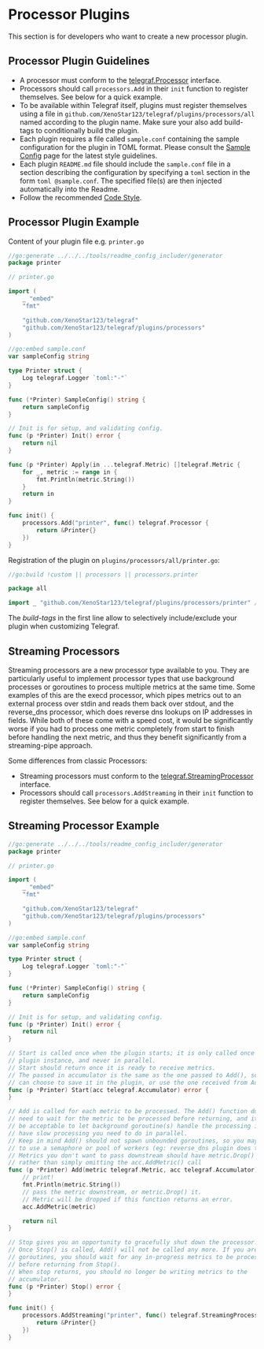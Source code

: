 # Processor Plugins

This section is for developers who want to create a new processor plugin.

## Processor Plugin Guidelines

* A processor must conform to the [telegraf.Processor][] interface.
* Processors should call `processors.Add` in their `init` function to register
  themselves.  See below for a quick example.
* To be available within Telegraf itself, plugins must register themselves
  using a file in `github.com/XenoStar123/telegraf/plugins/processors/all`
  named according to the plugin name. Make sure your also add build-tags to
  conditionally build the plugin.
* Each plugin requires a file called `sample.conf` containing the sample
  configuration  for the plugin in TOML format.
  Please consult the [Sample Config][] page for the latest style guidelines.
* Each plugin `README.md` file should include the `sample.conf` file in a section
  describing the configuration by specifying a `toml` section in the form `toml @sample.conf`. The specified file(s) are then injected automatically into the Readme.
* Follow the recommended [Code Style][].

## Processor Plugin Example

Content of your plugin file e.g. `printer.go`

```go
//go:generate ../../../tools/readme_config_includer/generator
package printer

// printer.go

import (
    _ "embed"
    "fmt"

    "github.com/XenoStar123/telegraf"
    "github.com/XenoStar123/telegraf/plugins/processors"
)

//go:embed sample.conf
var sampleConfig string

type Printer struct {
    Log telegraf.Logger `toml:"-"`
}

func (*Printer) SampleConfig() string {
    return sampleConfig
}

// Init is for setup, and validating config.
func (p *Printer) Init() error {
    return nil
}

func (p *Printer) Apply(in ...telegraf.Metric) []telegraf.Metric {
    for _, metric := range in {
        fmt.Println(metric.String())
    }
    return in
}

func init() {
    processors.Add("printer", func() telegraf.Processor {
        return &Printer{}
    })
}
```

Registration of the plugin on `plugins/processors/all/printer.go`:

```go
//go:build !custom || processors || processors.printer

package all

import _ "github.com/XenoStar123/telegraf/plugins/processors/printer" // register plugin
```

The _build-tags_ in the first line allow to selectively include/exclude your
plugin when customizing Telegraf.

## Streaming Processors

Streaming processors are a new processor type available to you. They are
particularly useful to implement processor types that use background processes
or goroutines to process multiple metrics at the same time. Some examples of this
are the execd processor, which pipes metrics out to an external process over stdin
and reads them back over stdout, and the reverse_dns processor, which does reverse
dns lookups on IP addresses in fields. While both of these come with a speed cost,
it would be significantly worse if you had to process one metric completely from
start to finish before handling the next metric, and thus they benefit
significantly from a streaming-pipe approach.

Some differences from classic Processors:

* Streaming processors must conform to the [telegraf.StreamingProcessor][] interface.
* Processors should call `processors.AddStreaming` in their `init` function to register
  themselves.  See below for a quick example.

## Streaming Processor Example

```go
//go:generate ../../../tools/readme_config_includer/generator
package printer

// printer.go

import (
    _ "embed"
    "fmt"

    "github.com/XenoStar123/telegraf"
    "github.com/XenoStar123/telegraf/plugins/processors"
)

//go:embed sample.conf
var sampleConfig string

type Printer struct {
    Log telegraf.Logger `toml:"-"`
}

func (*Printer) SampleConfig() string {
    return sampleConfig
}

// Init is for setup, and validating config.
func (p *Printer) Init() error {
    return nil
}

// Start is called once when the plugin starts; it is only called once per
// plugin instance, and never in parallel.
// Start should return once it is ready to receive metrics.
// The passed in accumulator is the same as the one passed to Add(), so you
// can choose to save it in the plugin, or use the one received from Add().
func (p *Printer) Start(acc telegraf.Accumulator) error {
}

// Add is called for each metric to be processed. The Add() function does not
// need to wait for the metric to be processed before returning, and it may
// be acceptable to let background goroutine(s) handle the processing if you
// have slow processing you need to do in parallel.
// Keep in mind Add() should not spawn unbounded goroutines, so you may need
// to use a semaphore or pool of workers (eg: reverse_dns plugin does this).
// Metrics you don't want to pass downstream should have metric.Drop() called,
// rather than simply omitting the acc.AddMetric() call
func (p *Printer) Add(metric telegraf.Metric, acc telegraf.Accumulator) error {
    // print!
    fmt.Println(metric.String())
    // pass the metric downstream, or metric.Drop() it.
    // Metric will be dropped if this function returns an error.
    acc.AddMetric(metric)

    return nil
}

// Stop gives you an opportunity to gracefully shut down the processor.
// Once Stop() is called, Add() will not be called any more. If you are using
// goroutines, you should wait for any in-progress metrics to be processed
// before returning from Stop().
// When stop returns, you should no longer be writing metrics to the
// accumulator.
func (p *Printer) Stop() error {
}

func init() {
    processors.AddStreaming("printer", func() telegraf.StreamingProcessor {
        return &Printer{}
    })
}
```

[Sample Config]: https://github.com/XenoStar123/telegraf/blob/master/docs/developers/SAMPLE_CONFIG.md
[Code Style]: https://github.com/XenoStar123/telegraf/blob/master/docs/developers/CODE_STYLE.md
[telegraf.Processor]: https://godoc.org/github.com/XenoStar123/telegraf#Processor
[telegraf.StreamingProcessor]: https://godoc.org/github.com/XenoStar123/telegraf#StreamingProcessor
